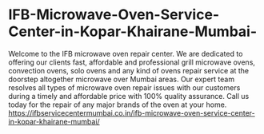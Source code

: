 # IFB-Microwave-Oven-Service-Center-in-Kopar-Khairane-Mumbai-
Welcome to the IFB microwave oven repair center. We are dedicated to offering our clients fast, affordable and professional grill microwave ovens, convection ovens, solo ovens and any kind of ovens repair service at the doorstep altogether microwave over Mumbai areas. Our expert team resolves all types of microwave oven repair issues with our customers during a timely and affordable price with 100% quality assurance. Call us today for the repair of any major brands of the oven at your home. https://ifbservicecentermumbai.co.in/ifb-microwave-oven-service-center-in-kopar-khairane-mumbai/
